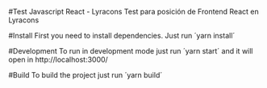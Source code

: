 #Test Javascript React - Lyracons
Test para posición de Frontend React en Lyracons

#Install
First you need to install dependencies. Just run ´yarn install´

#Development
To run in development mode just run ´yarn start´ and it will open in http://localhost:3000/

#Build
To build the project just run ´yarn build´